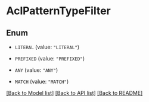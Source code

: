 # AclPatternTypeFilter

## Enum


* `LITERAL` (value: `"LITERAL"`)

* `PREFIXED` (value: `"PREFIXED"`)

* `ANY` (value: `"ANY"`)

* `MATCH` (value: `"MATCH"`)


[[Back to Model list]](../README.md#documentation-for-models) [[Back to API list]](../README.md#documentation-for-api-endpoints) [[Back to README]](../README.md)

